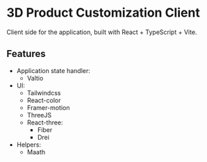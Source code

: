 # 3D Product Customization Client

Client side for the application, built with React + TypeScript + Vite.

## Features

- Application state handler:
  - Valtio
- UI:
  - Tailwindcss
  - React-color
  - Framer-motion
  - ThreeJS
  - React-three:
    - Fiber
    - Drei
- Helpers:
  - Maath

